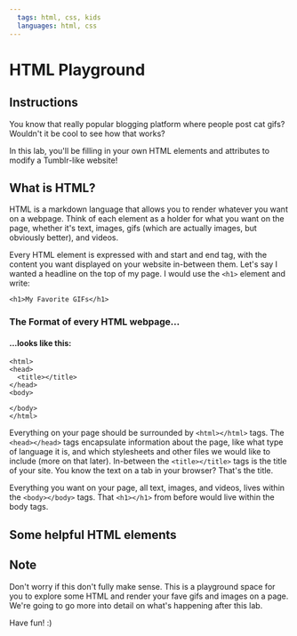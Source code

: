 ```yaml
---
  tags: html, css, kids
  languages: html, css
---
```


# HTML Playground

## Instructions

You know that really popular blogging platform where people post cat gifs? Wouldn't it be cool to see how that works?

In this lab, you'll be filling in your own HTML elements and attributes to modify a Tumblr-like website!

## What is HTML?

HTML is a markdown language that allows you to render whatever you want on a webpage. Think of each element as a holder for what you want on the page, whether it's text, images, gifs (which are actually images, but obviously better), and videos.

Every HTML element is expressed with and start and end tag, with the content you want displayed on your website in-between them. Let's say I wanted a headline on the top of my page. I would use the `<h1>` element and write:

`<h1>My Favorite GIFs</h1>`

### The Format of every HTML webpage...

#### ...looks like this:

```
<html>
<head>
  <title></title>
</head>
<body>

</body>
</html>
```

Everything on your page should be surrounded by `<html></html>` tags. The `<head></head>` tags encapsulate information about the page, like what type of language it is, and which stylesheets and other files we would like to include (more on that later). In-between the `<title></title>` tags is the title of your site. You know the text on a tab in your browser? That's the title.

Everything you want on your page, all text, images, and videos, lives within the `<body></body>` tags. That `<h1></h1>` from before would live within the body tags.

## Some helpful HTML elements




## Note

Don't worry if this don't fully make sense. This is a playground space for you to explore some HTML and render your fave gifs and images on a page. We're going to go more into detail on what's happening after this lab.

Have fun! :)